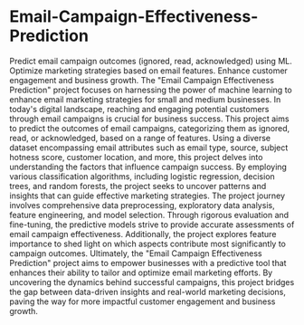 # Email-Campaign-Effectiveness-Prediction
Predict email campaign outcomes (ignored, read, acknowledged) using ML. Optimize marketing strategies based on email features. Enhance customer engagement and business growth.
The "Email Campaign Effectiveness Prediction" project focuses on harnessing the power of machine learning to enhance email marketing strategies for small and medium businesses. In today's digital landscape, reaching and engaging potential customers through email campaigns is crucial for business success. This project aims to predict the outcomes of email campaigns, categorizing them as ignored, read, or acknowledged, based on a range of features.
Using a diverse dataset encompassing email attributes such as email type, source, subject hotness score, customer location, and more, this project delves into understanding the factors that influence campaign success. By employing various classification algorithms, including logistic regression, decision trees, and random forests, the project seeks to uncover patterns and insights that can guide effective marketing strategies.
The project journey involves comprehensive data preprocessing, exploratory data analysis, feature engineering, and model selection. Through rigorous evaluation and fine-tuning, the predictive models strive to provide accurate assessments of email campaign effectiveness. Additionally, the project explores feature importance to shed light on which aspects contribute most significantly to campaign outcomes.
Ultimately, the "Email Campaign Effectiveness Prediction" project aims to empower businesses with a predictive tool that enhances their ability to tailor and optimize email marketing efforts. By uncovering the dynamics behind successful campaigns, this project bridges the gap between data-driven insights and real-world marketing decisions, paving the way for more impactful customer engagement and business growth.
